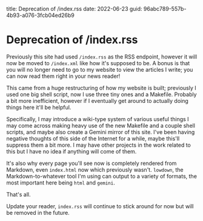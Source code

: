 title: Deprecation of /index.rss
date: 2022-06-23
guid: 96abc789-557b-4b93-a076-3fcb04ed26b9

# Deprecation of /index.rss

Previously this site had used `/index.rss` as the RSS endpoint, however it will
now be moved to `/index.xml` like how it's supposed to be.
A bonus is that you will no longer need to go to my website to view the articles
I write; you can now read them right in your news reader!

This came from a huge restructuring of how my website is built; previously I
used one big shell script, now I use three tiny ones and a Makefile.
Probably a bit more inefficient, however if I eventually get around to actually
doing things here it'll be helpful.

Specifically, I may introduce a wiki-type system of various useful things I may
come across making heavy use of the new Makefile and a couple shell scripts, and
maybe also create a Gemini mirror of this site.
I've been having negative thoughts of this side of the Internet for a while,
maybe this'll suppress them a bit more.
I may have other projects in the work related to this but I have no idea if
anything will come of them.

It's also why every page you'll see now is completely rendered from Markdown,
even `index.html` now which previously wasn't.
`lowdown`, the Markdown-to-whatever tool I'm using can output to a variety of
formats, the most important here being `html` and `gemini`.

That's all.

Update your reader, `index.rss` will continue to stick around for now but will
be removed in the future.
